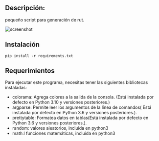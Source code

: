## Descripción:
pequeño script para generación de rut.

![screenshot](img.png)

 ## Instalación

```
pip install -r requirements.txt
```

## Requerimientos

Para ejecutar este programa, necesitas tener las siguientes bibliotecas instaladas:

* colorama: Agrega colores a la salida de la consola. (Está instalada por defecto en Python 3.10 y versiones posteriores.)
* argparse: Permite leer los argumentos de la línea de comandos( Está instalada por defecto en Python 3.6 y versiones posteriores.).
* prettytable: Formatea datos en tablas(Está instalada por defecto en Python 3.6 y versiones posteriores.).
* random: valores aleatorios, incluida en python3
* math:l funciones matemáticas, incluida en python3